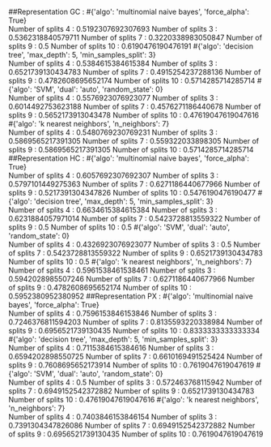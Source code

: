 ##Representation GC :
#{'algo': 'multinomial naive bayes', 'force_alpha': True}  
Number of splits 4 :
0.5192307692307693
Number of splits 3 :
0.5362318840579711
Number of splits 7 :
0.3220338983050847
Number of splits 9 :
0.5
Number of splits 10 :
0.6190476190476191
#{'algo': 'decision tree', 'max_depth': 5, 'min_samples_split': 3}  
Number of splits 4 :
0.5384615384615384
Number of splits 3 :
0.6521739130434783
Number of splits 7 :
0.4915254237288136
Number of splits 9 :
0.4782608695652174
Number of splits 10 :
0.5714285714285714
#{'algo': 'SVM', 'dual': 'auto', 'random_state': 0}  
Number of splits 4 :
0.5576923076923077
Number of splits 3 :
0.6014492753623188
Number of splits 7 :
0.4576271186440678
Number of splits 9 :
0.5652173913043478
Number of splits 10 :
0.47619047619047616
#{'algo': 'k nearest neighbors', 'n_neighbors': 7}  
Number of splits 4 :
0.5480769230769231
Number of splits 3 :
0.5869565217391305
Number of splits 7 :
0.559322033898305
Number of splits 9 :
0.5869565217391305
Number of splits 10 :
0.5714285714285714
##Representation HC :
#{'algo': 'multinomial naive bayes', 'force_alpha': True}  
Number of splits 4 :
0.6057692307692307
Number of splits 3 :
0.5797101449275363
Number of splits 7 :
0.6271186440677966
Number of splits 9 :
0.5217391304347826
Number of splits 10 :
0.5476190476190477
#{'algo': 'decision tree', 'max_depth': 5, 'min_samples_split': 3}  
Number of splits 4 :
0.6634615384615384
Number of splits 3 :
0.6231884057971014
Number of splits 7 :
0.5423728813559322
Number of splits 9 :
0.5
Number of splits 10 :
0.5
#{'algo': 'SVM', 'dual': 'auto', 'random_state': 0}  
Number of splits 4 :
0.4326923076923077
Number of splits 3 :
0.5
Number of splits 7 :
0.5423728813559322
Number of splits 9 :
0.6521739130434783
Number of splits 10 :
0.5
#{'algo': 'k nearest neighbors', 'n_neighbors': 7}  
Number of splits 4 :
0.5961538461538461
Number of splits 3 :
0.5942028985507246
Number of splits 7 :
0.6271186440677966
Number of splits 9 :
0.4782608695652174
Number of splits 10 :
0.5952380952380952
##Representation PX :
#{'algo': 'multinomial naive bayes', 'force_alpha': True}  
Number of splits 4 :
0.7596153846153846
Number of splits 3 :
0.7246376811594203
Number of splits 7 :
0.8135593220338984
Number of splits 9 :
0.6956521739130435
Number of splits 10 :
0.8333333333333334
#{'algo': 'decision tree', 'max_depth': 5, 'min_samples_split': 3}  
Number of splits 4 :
0.7115384615384616
Number of splits 3 :
0.6594202898550725
Number of splits 7 :
0.6610169491525424
Number of splits 9 :
0.7608695652173914
Number of splits 10 :
0.7619047619047619
#{'algo': 'SVM', 'dual': 'auto', 'random_state': 0}  
Number of splits 4 :
0.5
Number of splits 3 :
0.572463768115942
Number of splits 7 :
0.6949152542372882
Number of splits 9 :
0.6521739130434783
Number of splits 10 :
0.47619047619047616
#{'algo': 'k nearest neighbors', 'n_neighbors': 7}  
Number of splits 4 :
0.7403846153846154
Number of splits 3 :
0.7391304347826086
Number of splits 7 :
0.6949152542372882
Number of splits 9 :
0.6956521739130435
Number of splits 10 :
0.7619047619047619

